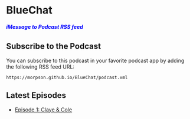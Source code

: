 # **BlueChat**
###### ***<span style="color: blue">iMessage to Podcast RSS feed</span>***

## Subscribe to the Podcast

You can subscribe to this podcast in your favorite podcast app by adding the following RSS feed URL:

```
https://morpson.github.io/BlueChat/podcast.xml
```

## Latest Episodes

- [Episode 1: Claye & Cole](audio/ClayeAndCole.mp3)
<!-- Add more episodes here as they become available -->